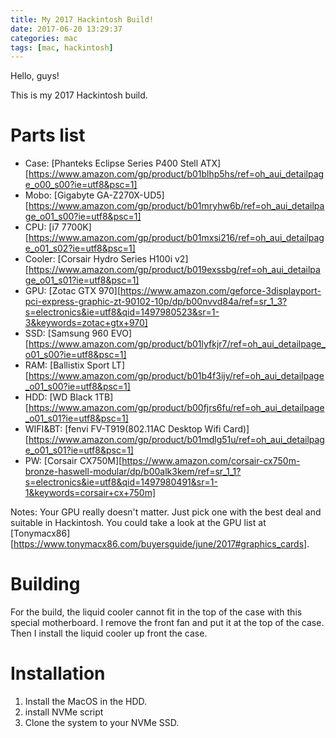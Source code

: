 ```yaml
---
title: My 2017 Hackintosh Build!
date: 2017-06-20 13:29:37
categories: mac
tags: [mac, hackintosh]
---
```


Hello, guys!

This is my 2017 Hackintosh build.

# Parts list

* Case: [Phanteks Eclipse Series P400 Stell ATX][https://www.amazon.com/gp/product/b01blhp5hs/ref=oh_aui_detailpage_o00_s00?ie=utf8&psc=1]
* Mobo: [Gigabyte GA-Z270X-UD5][https://www.amazon.com/gp/product/b01mryhw6b/ref=oh_aui_detailpage_o01_s00?ie=utf8&psc=1]
* CPU: [i7 7700K][https://www.amazon.com/gp/product/b01mxsi216/ref=oh_aui_detailpage_o01_s02?ie=utf8&psc=1]
* Cooler: [Corsair Hydro Series H100i v2][https://www.amazon.com/gp/product/b019exssbg/ref=oh_aui_detailpage_o01_s01?ie=utf8&psc=1]
* GPU: [Zotac GTX 970][https://www.amazon.com/geforce-3displayport-pci-express-graphic-zt-90102-10p/dp/b00nvvd84a/ref=sr_1_3?s=electronics&ie=utf8&qid=1497980523&sr=1-3&keywords=zotac+gtx+970]
* SSD: [Samsung 960 EVO][https://www.amazon.com/gp/product/b01lyfkjr7/ref=oh_aui_detailpage_o01_s00?ie=utf8&psc=1]
* RAM: [Ballistix Sport LT][https://www.amazon.com/gp/product/b01b4f3ijy/ref=oh_aui_detailpage_o01_s00?ie=utf8&psc=1]
* HDD: [WD Black 1TB][https://www.amazon.com/gp/product/b00fjrs6fu/ref=oh_aui_detailpage_o01_s01?ie=utf8&psc=1]
* WIFI&BT: [fenvi FV-T919(802.11AC Desktop Wifi Card)][https://www.amazon.com/gp/product/b01mdlg51u/ref=oh_aui_detailpage_o01_s01?ie=utf8&psc=1]
* PW: [Corsair CX750M][https://www.amazon.com/corsair-cx750m-bronze-haswell-modular/dp/b00alk3kem/ref=sr_1_1?s=electronics&ie=utf8&qid=1497980491&sr=1-1&keywords=corsair+cx+750m]

Notes: Your GPU really doesn't matter. Just pick one with the best deal and suitable in Hackintosh. You could take a look at the GPU list at [Tonymacx86][https://www.tonymacx86.com/buyersguide/june/2017#graphics_cards].

# Building

For the build, the liquid cooler cannot fit in the top of the case with this special motherboard. I remove the front fan and put it at the top of the case. Then I install the liquid cooler up front the case.

# Installation

1. Install the MacOS in the HDD.
2. install NVMe script
3. Clone the system to your NVMe SSD.
